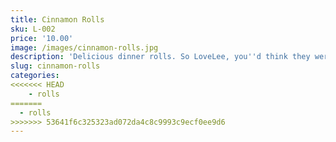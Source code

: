 ```yaml
---
title: Cinnamon Rolls
sku: L-002
price: '10.00'
image: /images/cinnamon-rolls.jpg
description: 'Delicious dinner rolls. So LoveLee, you''d think they were homemade!'
slug: cinnamon-rolls
categories:
<<<<<<< HEAD
    - rolls
=======
  - rolls
>>>>>>> 53641f6c325323ad072da4c8c9993c9ecf0ee9d6
---
```



